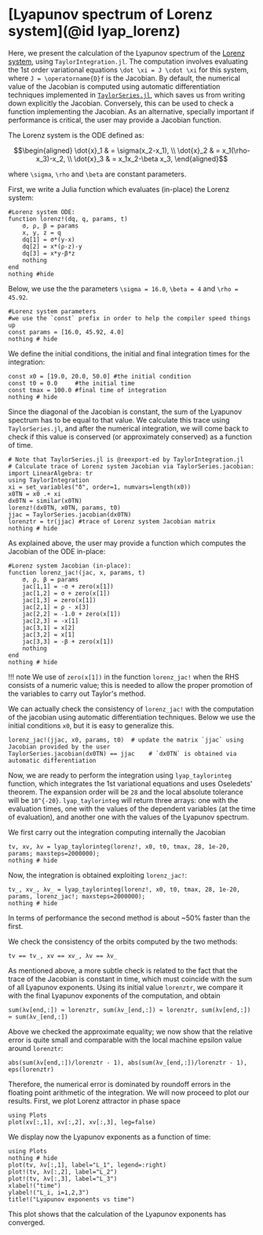 # [Lyapunov spectrum of Lorenz system](@id lyap_lorenz)

Here, we present the calculation of the Lyapunov spectrum of the
[Lorenz system](https://en.wikipedia.org/wiki/Lorenz_system),
using `TaylorIntegration.jl`. The computation involves evaluating the 1st
order variational equations ``\dot \xi = J \cdot \xi`` for this system, where
``J = \operatorname{D}f`` is the Jacobian. By default, the numerical value of
the Jacobian is computed using automatic differentiation techniques
implemented in [`TaylorSeries.jl`](https://github.com/JuliaDiff/TaylorSeries.jl),
which saves us from writing down explicitly the Jacobian. Conversely, this can be
used to check a function implementing the Jacobian. As an alternative,
specially important if performance is critical, the user may provide a Jacobian
function.

The Lorenz system is the ODE defined as:
```math
\begin{aligned}
    \dot{x}_1 & =  \sigma(x_2-x_1), \\
    \dot{x}_2 & =  x_1(\rho-x_3)-x_2, \\
    \dot{x}_3 & =  x_1x_2-\beta x_3,
\end{aligned}
```
where ``\sigma``, ``\rho`` and ``\beta`` are constant parameters.

First, we write a Julia function which evaluates (in-place) the Lorenz system:
```@example lorenz
#Lorenz system ODE:
function lorenz!(dq, q, params, t)
    σ, ρ, β = params
    x, y, z = q
    dq[1] = σ*(y-x)
    dq[2] = x*(ρ-z)-y
    dq[3] = x*y-β*z
    nothing
end
nothing #hide
```
Below, we use the the parameters ``\sigma = 16.0``, ``\beta = 4`` and
``\rho = 45.92``.
```@example lorenz
#Lorenz system parameters
#we use the `const` prefix in order to help the compiler speed things up
const params = [16.0, 45.92, 4.0]
nothing # hide
```

We define the initial conditions, the initial and final integration times
for the integration:
```@example lorenz
const x0 = [19.0, 20.0, 50.0] #the initial condition
const t0 = 0.0     #the initial time
const tmax = 100.0 #final time of integration
nothing # hide
```

Since the diagonal of the Jacobian is constant, the sum of the Lyapunov spectrum
has to be equal to that value. We calculate this trace using
`TaylorSeries.jl`, and after the numerical integration, we will come back to
check if this value is conserved (or approximately conserved)
as a function of time.
```@example lorenz
# Note that TaylorSeries.jl is @reexport-ed by TaylorIntegration.jl
# Calculate trace of Lorenz system Jacobian via TaylorSeries.jacobian:
import LinearAlgebra: tr
using TaylorIntegration
xi = set_variables("δ", order=1, numvars=length(x0))
x0TN = x0 .+ xi
dx0TN = similar(x0TN)
lorenz!(dx0TN, x0TN, params, t0)
jjac = TaylorSeries.jacobian(dx0TN)
lorenztr = tr(jjac) #trace of Lorenz system Jacobian matrix
nothing # hide
```

As explained above, the user may provide a function which computes the Jacobian
of the ODE in-place:
```@example lorenz
#Lorenz system Jacobian (in-place):
function lorenz_jac!(jac, x, params, t)
    σ, ρ, β = params
    jac[1,1] = -σ + zero(x[1])
    jac[1,2] = σ + zero(x[1])
    jac[1,3] = zero(x[1])
    jac[2,1] = ρ - x[3]
    jac[2,2] = -1.0 + zero(x[1])
    jac[2,3] = -x[1]
    jac[3,1] = x[2]
    jac[3,2] = x[1]
    jac[3,3] = -β + zero(x[1])
    nothing
end
nothing # hide
```
!!! note
    We use of `zero(x[1])` in the function `lorenz_jac!` when the RHS consists
    of a numeric value; this is needed to allow the proper promotion of the
    variables to carry out Taylor's method.

We can actually check the consistency of `lorenz_jac!` with the computation
of the jacobian using automatic differentiation techniques. Below we use
the initial conditions `x0`, but it is easy to generalize this.
```@example lorenz
lorenz_jac!(jjac, x0, params, t0)  # update the matrix `jjac` using Jacobian provided by the user
TaylorSeries.jacobian(dx0TN) == jjac    # `dx0TN` is obtained via automatic differentiation
```

Now, we are ready to perform the integration using `lyap_taylorinteg` function,
which integrates the
1st variational equations and uses Oseledets' theorem. The expansion order will
be ``28`` and the local absolute tolerance will be ``10^{-20}``.
`lyap_taylorinteg` will return three arrays: one with the evaluation times, one
with the values of the dependent variables (at the time of evaluation), and another
one with the values of the Lyapunov spectrum.

We first carry out the integration computing internally the Jacobian
```@example lorenz
tv, xv, λv = lyap_taylorinteg(lorenz!, x0, t0, tmax, 28, 1e-20, params; maxsteps=2000000);
nothing # hide
```
Now, the integration is obtained exploiting `lorenz_jac!`:
```@example lorenz
tv_, xv_, λv_ = lyap_taylorinteg(lorenz!, x0, t0, tmax, 28, 1e-20, params, lorenz_jac!; maxsteps=2000000);
nothing # hide
```
In terms of performance the second method is about ~50% faster than the first.

We check the consistency of the orbits computed by the two methods:
```@example lorenz
tv == tv_, xv == xv_, λv == λv_
```

As mentioned above, a more subtle check is related to the fact that the trace
of the Jacobian is constant in time, which must coincide with the sum
of all Lyapunov exponents. Using its initial value `lorenztr`, we compare it
with the final Lyapunov exponents of the computation, and obtain
```@example lorenz
sum(λv[end,:]) ≈ lorenztr, sum(λv_[end,:]) ≈ lorenztr, sum(λv[end,:]) ≈ sum(λv_[end,:])
```

Above we checked the approximate equality; we now show that the
relative error is quite small and comparable with the local machine epsilon
value around `lorenztr`:
```@example lorenz
abs(sum(λv[end,:])/lorenztr - 1), abs(sum(λv_[end,:])/lorenztr - 1), eps(lorenztr)
```
Therefore, the numerical error is dominated by roundoff errors in the floating
point arithmetic of the integration.
We will now proceed to plot our results. First, we plot Lorenz attractor in
phase space
```@example lorenz
using Plots
plot(xv[:,1], xv[:,2], xv[:,3], leg=false)
```

We display now the Lyapunov exponents as a function of time:
```@example lorenz
using Plots
nothing # hide
plot(tv, λv[:,1], label="L_1", legend=:right)
plot!(tv, λv[:,2], label="L_2")
plot!(tv, λv[:,3], label="L_3")
xlabel!("time")
ylabel!("L_i, i=1,2,3")
title!("Lyapunov exponents vs time")
```
This plot shows that the calculation of the Lyapunov exponents
has converged.
